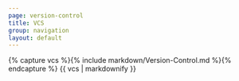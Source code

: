 ```yaml
---
page: version-control
title: VCS
group: navigation
layout: default
---
```


<div class="docs-section">
		{% capture vcs %}{% include markdown/Version-Control.md %}{% endcapture %}
		{{ vcs | markdownify }}
</div>